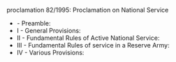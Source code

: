 proclamation 82&#x2F;1995: Proclamation on National Service

<ul>
			<li> - Preamble: <ul>
			</ul></li>			<li>I - General Provisions: <ul>
			</ul></li>			<li>II - Fundamental Rules of Active National Service: <ul>
			</ul></li>			<li>III - Fundamental Rules of service in a Reserve Army: <ul>
			</ul></li>			<li>IV - Various Provisions: <ul>
			</ul></li></ul>